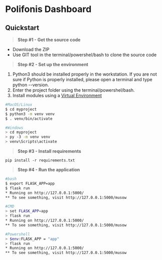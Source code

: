 # Polifonis Dashboard

## Quickstart

> **Step #1 - Get the source code**


- Download the ZIP
- Use GIT tool in the terminal/powershel/bash to clone the source code


> **Step #2 - Set up the environment**


1. Python3 should be installed properly in the workstation. If you are not sure if Python is 
properly installed, please open a terminal and type python --version.
2. Enter the project folder using the terminal/powershel/bash.
3. Install modules using a [Virtual Environment](https://docs.python.org/3/library/venv.html)
```bash
#MacOS/Linux
$ cd myproject
$ python3 -m venv venv
$ . venv/bin/activate

#Windows
> cd myproject
> py -3 -m venv venv
> venv\Scripts\activate
```


> **Step #3 - Install requirements**



`pip install -r requirements.txt`



> **Step #4 - Run the application**
```bash
#bash
$ export FLASK_APP=app
$ flask run
* Running on http://127.0.0.1:5000/
** To see something, visit http://127.0.0.1:5000/musow

#CMD
> set FLASK_APP=app
> flask run
* Running on http://127.0.0.1:5000/
** To see something, visit http://127.0.0.1:5000/musow

#Powershell
> $env:FLASK_APP = "app"
> flask run
* Running on http://127.0.0.1:5000/
** To see something, visit http://127.0.0.1:5000/musow
```
